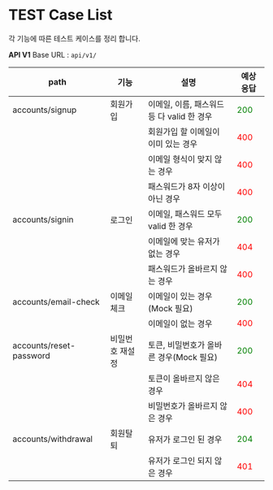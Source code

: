 # TEST Case List

각 기능에 따른 테스트 케이스를 정리 합니다.


**API V1**
Base URL : `api/v1/`

| path                    | 기능            | 설명                                       | 예상 응답                            |
| ----------------------- | --------------- | ------------------------------------------ | ------------------------------------ |
| accounts/signup         | 회원가입        | 이메일, 이름, 패스워드 등 다 valid 한 경우 | <span style="color:green">200</span> |
|                         |                 | 회원가입 할 이메일이 이미 있는 경우        | <span style="color:red">400</span>   |
|                         |                 | 이메일 형식이 맞지 않는 경우               | <span style="color:red">400</span>   |
|                         |                 | 패스워드가 8자 이상이 아닌 경우            | <span style="color:red">400</span>   |
| accounts/signin         | 로그인          | 이메일, 패스워드 모두 valid 한 경우        | <span style="color:green">200</span> |
|                         |                 | 이메일에 맞는 유저가 없는 경우             | <span style="color:red">404</span>   |
|                         |                 | 패스워드가 올바르지 않는 경우              | <span style="color:red">400</span>   |
| accounts/email-check    | 이메일 체크     | 이메일이 있는 경우(Mock 필요)              | <span style="color:green">200</span> |
|                         |                 | 이메일이 없는 경우                         | <span style="color:red">400</span>   |
| accounts/reset-password | 비밀번호 재설정 | 토큰, 비밀번호가 올바른 경우(Mock 필요)    | <span style="color:green">200</span> |
|                         |                 | 토큰이 올바르지 않은 경우                  | <span style="color:red">404</span>   |
|                         |                 | 비밀번호가 올바르지 않은 경우              | <span style="color:red">400</span>   |
| accounts/withdrawal     | 회원탈퇴        | 유저가 로그인 된 경우                      | <span style="color:green">204</span> |
|                         |                 | 유저가 로그인 되지 않은 경우               | <span style="color:red">401</span>   |

